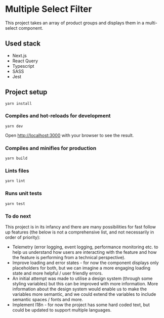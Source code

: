 # Multiple Select Filter

This project takes an array of product groups and displays them in a multi-select component.

## Used stack

- Next.js
- React Query
- Typescript
- SASS
- Jest

## Project setup

```
yarn install
```

### Compiles and hot-reloads for development

```
yarn dev
```

Open [http://localhost:3000](http://localhost:3000) with your browser to see the result.

### Compiles and minifies for production

```
yarn build
```

### Lints files

```
yarn lint
```

### Runs unit tests

```
yarn test
```

### To do next

This project is in its infancy and there are many possibilities for fast follow up features (the below is not a comprehensive list, and not necessarily in order of priority):

- Telemetry (error logging, event logging, performance monitoring etc. to help us understand how users are interacting with the feature and how the feature is performing from a technical perspective).
- Improve loading and error states - for now the component displays only placeholders for both, but we can imagine a more engaging loading state and more helpful / user friendly errors.
- An initial attempt was made to utilise a design system (through some styling variables) but this can be improved with more information. More information about the design system would enable us to make the variables more semantic, and we could extend the variables to include semantic spaces / fonts and more.
- Implement I18n - for now the project has some hard coded text, but could be updated to support multiple languages.
